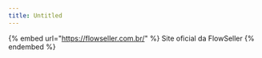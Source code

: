 ```yaml
---
title: Untitled
---
```


{% embed url="https://flowseller.com.br/" %}
Site oficial da FlowSeller
{% endembed %}
